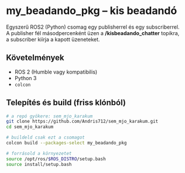 # my_beadando_pkg – kis beadandó

Egyszerű ROS2 (Python) csomag egy publisherrel és egy subscriberrel.  
A publisher fél másodpercenként üzen a **/kisbeadando_chatter** topikra,  
a subscriber kiírja a kapott üzeneteket.

## Követelmények
- ROS 2 (Humble vagy kompatibilis)
- Python 3
- `colcon`

## Telepítés és build (friss klónból)

```bash
# a repó gyökere: sem_mjo_karakum
git clone https://github.com/Andris712/sem_mjo_karakum.git
cd sem_mjo_karakum

# buildeld csak ezt a csomagot
colcon build --packages-select my_beadando_pkg

# forrásold a környezetet
source /opt/ros/$ROS_DISTRO/setup.bash
source install/setup.bash










